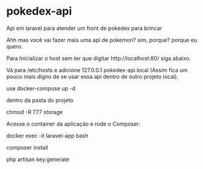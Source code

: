 
# pokedex-api
Api em laravel para atender um front de pokedex para brincar

Ahh mas você vai fazer mais uma api de pokemon? sim, porque? porque eu quero.

Para Inicializar o host sem ter que digitar http://localhost:80/ siga abaixo.

Vá para /etc/hosts e adicione 127.0.0.1 pokedex-api.local (Assim fica um pouco mais digno de se usar essa api dentro de outro projeto local).

use docker-compose up -d

dentro da pasta do projeto

chmod -R 777 storage

Acesse o container da aplicação e rode o Composer:

docker exec -it laravel-app bash

composer install

php artisan key:generate

